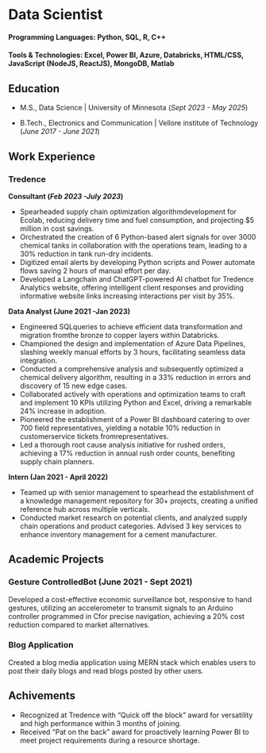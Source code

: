 # Data Scientist

#### Programming Languages: Python, SQL, R, C++
#### Tools & Technologies: Excel, Power BI, Azure, Databricks, HTML/CSS, JavaScript (NodeJS, ReactJS), MongoDB, Matlab

## Education
- M.S., Data Science | University of Minnesota (_Sept 2023 - May 2025_)	 			        		

- B.Tech., Electronics and Communication | Vellore institute of Technology (_June 2017 - June 2021_)

## Work Experience
### **Tredence**
**Consultant (_Feb 2023 -July 2023_)**
- Spearheaded supply chain optimization algorithmdevelopment for Ecolab, reducing delivery time and fuel consumption, and
projecting $5 million in cost savings.
- Orchestrated the creation of 6 Python-based alert signals for over 3000 chemical tanks in collaboration with the operations
team, leading to a 30% reduction in tank run-dry incidents.
- Digitized email alerts by developing Python scripts and Power automate flows saving 2 hours of manual effort per day.
- Developed a Langchain and ChatGPT-powered AI chatbot for Tredence Analytics website, offering intelligent client
responses and providing informative website links increasing interactions per visit by 35%.

**Data Analyst (June 2021 -Jan 2023)**
- Engineered SQLqueries to achieve efficient data transformation and migration fromthe bronze to copper layers within
Databricks.
- Championed the design and implementation of Azure Data Pipelines, slashing weekly manual efforts by 3 hours, facilitating
seamless data integration.
- Conducted a comprehensive analysis and subsequently optimized a chemical delivery algorithm, resulting in a 33% reduction
in errors and discovery of 15 new edge cases.
- Collaborated actively with operations and optimization teams to craft and implement 10 KPIs utilizing Python and Excel,
driving a remarkable 24% increase in adoption.
- Pioneered the establishment of a Power BI dashboard catering to over 700 field representatives, yielding a notable 10%
reduction in customerservice tickets fromrepresentatives.
- Led a thorough root cause analysis initiative for rushed orders, achieving a 17% reduction in annual rush order counts,
benefiting supply chain planners.

**Intern (Jan 2021 - April 2022)**
- Teamed up with senior management to spearhead the establishment of a knowledge management repository for 30+ projects,
creating a unified reference hub across multiple verticals.
- Conducted market research on potential clients, and analyzed supply chain operations and product categories. Advised 3 key
services to enhance inventory management for a cement manufacturer.

## Academic Projects
### Gesture ControlledBot (June 2021 - Sept 2021)

Developed a cost-effective economic surveillance bot, responsive to hand gestures, utilizing an accelerometer to transmit
signals to an Arduino controller programmed in Cfor precise navigation, achieving a 20% cost reduction compared to market
alternatives.

### Blog Application
Created a blog media application using MERN stack which enables users to post their daily blogs and read blogs posted by
other users.

## Achivements
- Recognized at Tredence with “Quick off the block” award for versatility and high performance within 3 months of joining.
- Received “Pat on the back” award for proactively learning Power BI to meet project requirements during a resource shortage.
